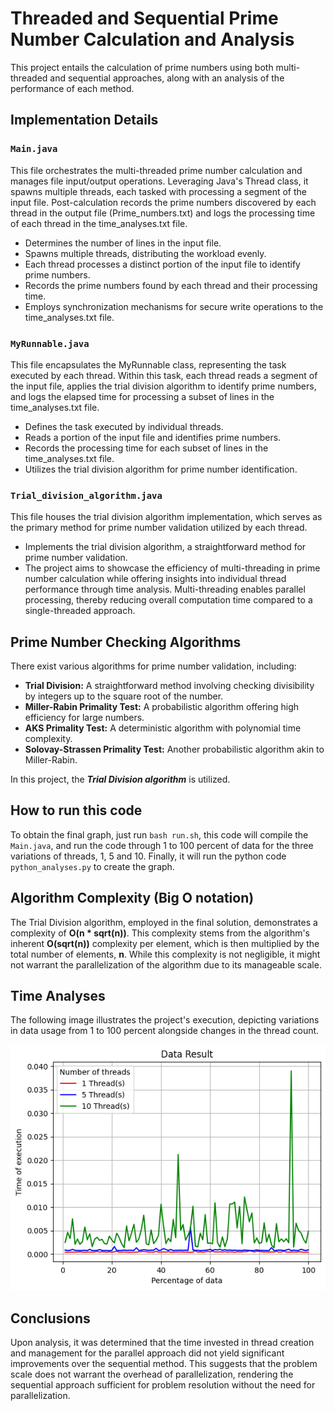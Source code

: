 # Threaded and Sequential Prime Number Calculation and Analysis

This project entails the calculation of prime numbers using both multi-threaded and sequential approaches, along with an analysis of the performance of each method.

## Implementation Details

### `Main.java`

This file orchestrates the multi-threaded prime number calculation and manages file input/output operations. Leveraging Java's Thread class, it spawns multiple threads, each tasked with processing a segment of the input file. Post-calculation records the prime numbers discovered by each thread in the output file (Prime_numbers.txt) and logs the processing time of each thread in the time_analyses.txt file.

- Determines the number of lines in the input file.
- Spawns multiple threads, distributing the workload evenly.
- Each thread processes a distinct portion of the input file to identify prime numbers.
- Records the prime numbers found by each thread and their processing time.
- Employs synchronization mechanisms for secure write operations to the time_analyses.txt file.

### `MyRunnable.java`

This file encapsulates the MyRunnable class, representing the task executed by each thread. Within this task, each thread reads a segment of the input file, applies the trial division algorithm to identify prime numbers, and logs the elapsed time for processing a subset of lines in the time_analyses.txt file.

- Defines the task executed by individual threads.
- Reads a portion of the input file and identifies prime numbers.
- Records the processing time for each subset of lines in the time_analyses.txt file.
- Utilizes the trial division algorithm for prime number identification.

### `Trial_division_algorithm.java`

This file houses the trial division algorithm implementation, which serves as the primary method for prime number validation utilized by each thread.

- Implements the trial division algorithm, a straightforward method for prime number validation.
- The project aims to showcase the efficiency of multi-threading in prime number calculation while offering insights into individual thread performance through time analysis. Multi-threading enables parallel processing, thereby reducing overall computation time compared to a single-threaded approach.

## Prime Number Checking Algorithms

There exist various algorithms for prime number validation, including:

- **Trial Division:** A straightforward method involving checking divisibility by integers up to the square root of the number.
- **Miller-Rabin Primality Test:** A probabilistic algorithm offering high efficiency for large numbers.
- **AKS Primality Test:** A deterministic algorithm with polynomial time complexity.
- **Solovay-Strassen Primality Test:** Another probabilistic algorithm akin to Miller-Rabin.

In this project, the <b>*Trial Division algorithm*</b> is utilized.

## How to run this code

To obtain the final graph, just run `bash run.sh`, this code will compile the `Main.java`, and run the code through 1 to 100 percent of data for the three variations of threads, 1, 5 and 10. Finally, it will run the python code `python_analyses.py` to create the graph.

## Algorithm Complexity (Big O notation)

The Trial Division algorithm, employed in the final solution, demonstrates a complexity of **O(n * sqrt(n))**. This complexity stems from the algorithm's inherent **O(sqrt(n))** complexity per element, which is then multiplied by the total number of elements, **n**. While this complexity is not negligible, it might not warrant the parallelization of the algorithm due to its manageable scale.

## Time Analyses

The following image illustrates the project's execution, depicting variations in data usage from 1 to 100 percent alongside changes in the thread count.

![Data results](./assets/Data_results.png)

## Conclusions

Upon analysis, it was determined that the time invested in thread creation and management for the parallel approach did not yield significant improvements over the sequential method. This suggests that the problem scale does not warrant the overhead of parallelization, rendering the sequential approach sufficient for problem resolution without the need for parallelization.
